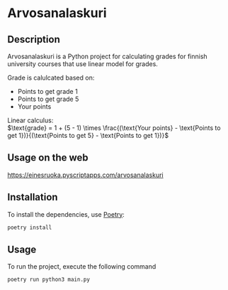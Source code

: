# Arvosanalaskuri

## Description

Arvosanalaskuri is a Python project for calculating grades for finnish university courses that use linear model for grades.

Grade is calulcated based on:

-   Points to get grade 1
-   Points to get grade 5
-   Your points

Linear calculus:  
$\text{grade} = 1 + (5 - 1) \times \frac{(\text{Your points} - \text{Points to get 1})}{(\text{Points to get 5} - \text{Points to get 1})}$

## Usage on the web

https://einesruoka.pyscriptapps.com/arvosanalaskuri

## Installation

To install the dependencies, use [Poetry](https://python-poetry.org/):

```sh
poetry install
```

## Usage

To run the project, execute the following
command

```sh
poetry run python3 main.py
```

